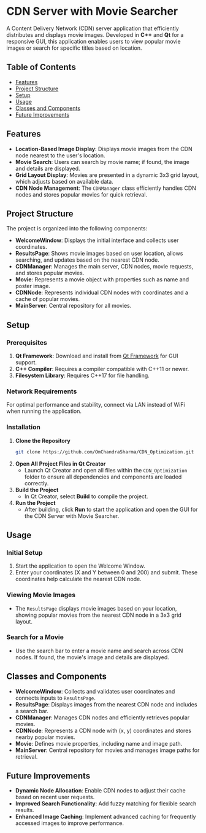 # CDN Server with Movie Searcher

A Content Delivery Network (CDN) server application that efficiently distributes and displays movie images. Developed in **C++** and **Qt** for a responsive GUI, this application enables users to view popular movie images or search for specific titles based on location.

## Table of Contents
- [Features](#features)
- [Project Structure](#project-structure)
- [Setup](#setup)
- [Usage](#usage)
- [Classes and Components](#classes-and-components)
- [Future Improvements](#future-improvements)

## Features
- **Location-Based Image Display**: Displays movie images from the CDN node nearest to the user's location.
- **Movie Search**: Users can search by movie name; if found, the image and details are displayed.
- **Grid Layout Display**: Movies are presented in a dynamic 3x3 grid layout, which adjusts based on available data.
- **CDN Node Management**: The `CDNManager` class efficiently handles CDN nodes and stores popular movies for quick retrieval.

## Project Structure
The project is organized into the following components:

- **WelcomeWindow**: Displays the initial interface and collects user coordinates.
- **ResultsPage**: Shows movie images based on user location, allows searching, and updates based on the nearest CDN node.
- **CDNManager**: Manages the main server, CDN nodes, movie requests, and stores popular movies.
- **Movie**: Represents a movie object with properties such as name and poster image.
- **CDNNode**: Represents individual CDN nodes with coordinates and a cache of popular movies.
- **MainServer**: Central repository for all movies.

## Setup

### Prerequisites
1. **Qt Framework**: Download and install from [Qt Framework](https://www.qt.io/download-dev#eval-form) for GUI support.
2. **C++ Compiler**: Requires a compiler compatible with C++11 or newer.
3. **Filesystem Library**: Requires C++17 for file handling.

### Network Requirements
For optimal performance and stability, connect via LAN instead of WiFi when running the application.

### Installation
1. **Clone the Repository**
    ```bash
    git clone https://github.com/OmChandraSharma/CDN_Optimization.git
    ```
2. **Open All Project Files in Qt Creator**  
    - Launch Qt Creator and open all files within the `CDN_Optimization` folder to ensure all dependencies and components are loaded correctly.
3. **Build the Project**
    - In Qt Creator, select **Build** to compile the project.
4. **Run the Project**
    - After building, click **Run** to start the application and open the GUI for the CDN Server with Movie Searcher.

## Usage

### Initial Setup
1. Start the application to open the Welcome Window.
2. Enter your coordinates (X and Y between 0 and 200) and submit. These coordinates help calculate the nearest CDN node.

### Viewing Movie Images
- The `ResultsPage` displays movie images based on your location, showing popular movies from the nearest CDN node in a 3x3 grid layout.

### Search for a Movie
- Use the search bar to enter a movie name and search across CDN nodes. If found, the movie's image and details are displayed.

## Classes and Components
- **WelcomeWindow**: Collects and validates user coordinates and connects inputs to `ResultsPage`.
- **ResultsPage**: Displays images from the nearest CDN node and includes a search bar.
- **CDNManager**: Manages CDN nodes and efficiently retrieves popular movies.
- **CDNNode**: Represents a CDN node with (x, y) coordinates and stores nearby popular movies.
- **Movie**: Defines movie properties, including name and image path.
- **MainServer**: Central repository for movies and manages image paths for retrieval.

## Future Improvements
- **Dynamic Node Allocation**: Enable CDN nodes to adjust their cache based on recent user requests.
- **Improved Search Functionality**: Add fuzzy matching for flexible search results.
- **Enhanced Image Caching**: Implement advanced caching for frequently accessed images to improve performance.
